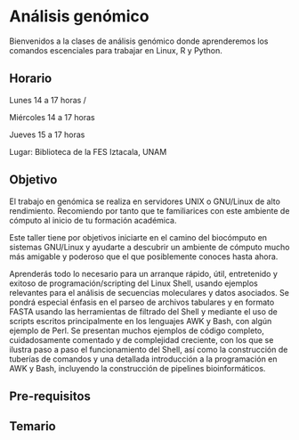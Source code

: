 # Análisis genómico 

Bienvenidos a la clases de análisis genómico donde aprenderemos los comandos escenciales para trabajar en Linux, R y Python.

## Horario

Lunes 14 a 17 horas /

Miércoles 14 a 17 horas 

Jueves 15 a 17 horas 


Lugar: Biblioteca de la FES Iztacala, UNAM

## Objetivo

El trabajo en genómica se realiza en servidores UNIX o GNU/Linux de alto rendimiento. Recomiendo por tanto que te familiarices con este ambiente de cómputo al inicio de tu formación académica.

Este taller tiene por objetivos iniciarte en el camino del biocómputo en sistemas GNU/Linux y ayudarte a descubrir un ambiente de cómputo mucho más amigable y poderoso que el que posiblemente conoces hasta ahora.

Aprenderás todo lo necesario para un arranque rápido, útil, entretenido y exitoso de programación/scripting del Linux Shell, usando ejemplos relevantes para el análisis de secuencias moleculares y datos asociados. Se pondrá especial énfasis en el parseo de archivos tabulares y en formato FASTA usando las herramientas de filtrado del Shell y mediante el uso de scripts escritos principalmente en los lenguajes AWK y Bash, con algún ejemplo de Perl. Se presentan muchos ejemplos de código completo, cuidadosamente comentado y de complejidad creciente, con los que se ilustra paso a paso el funcionamiento del Shell, así como la construcción de tuberías de comandos y una detallada introducción a la programación en AWK y Bash, incluyendo la construcción de pipelines bioinformáticos.

## Pre-requisitos


## Temario

